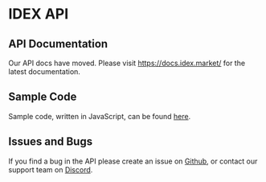 IDEX API
========

## API Documentation
Our API docs have moved. Please visit https://docs.idex.market/ for the latest documentation.

## Sample Code
Sample code, written in JavaScript, can be found [here](https://github.com/AuroraDAO/idex-api-docs/tree/master/scripts).

## Issues and Bugs
If you find a bug in the API please create an issue on [Github](https://github.com/AuroraDAO/idex-api-docs/issues),
or contact our support team on [Discord](https://discordapp.com/invite/UHAGGBz).
